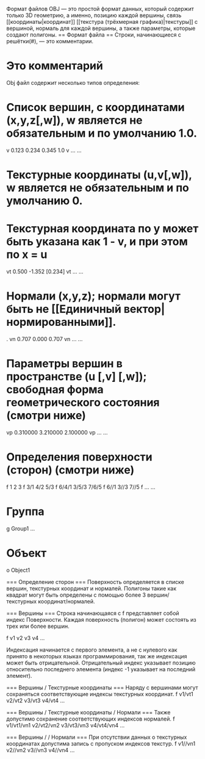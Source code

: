 Формат файлов OBJ — это простой формат данных, который содержит только 3D геометрию, а именно, позицию каждой вершины, связь [[координаты|координат]] [[текстура (трёхмерная графика)|текстуры]] с вершиной, нормаль для каждой вершины, а также параметры, которые создают полигоны.
== Формат файла ==
Строки, начинающиеся с решётки(#), — это комментарии.

   # Это комментарий

Obj файл содержит несколько типов определения:

   # Список вершин, с координатами (x,y,z[,w]), w является не обязательным и по умолчанию 1.0.
   v 0.123 0.234 0.345 1.0
   v ...
   ...
   # Текстурные координаты (u,v[,w]), w является не обязательным и по умолчанию 0.
   # Текстурная координата по y может быть указана как 1 - v, и при этом по x = u
   vt 0.500 -1.352 [0.234]
   vt ...
   ...
   # Нормали (x,y,z); нормали могут быть не [[Единичный вектор|нормированными]].
 .
   vn 0.707 0.000 0.707
   vn ...
   ...
   # Параметры вершин в пространстве (u [,v] [,w]); свободная форма геометрического состояния (смотри ниже)
   vp 0.310000 3.210000 2.100000
   vp ...
   ...
   # Определения поверхности (сторон) (смотри ниже)
   f 1 2 3
   f 3/1 4/2 5/3
   f 6/4/1 3/5/3 7/6/5
   f 6//1 3//3 7//5
   f ...
   ...
   # Группа
   g Group1
   ...
   # Объект
   o Object1

=== Определение сторон ===
Поверхность определяется в списке вершин, текстурных координат и нормалей. Полигоны такие как квадрат могут быть определены с помощью более 3 вершин/текстурных координат/нормалей.

=== Вершины ===
Строка начинающаяся с f представляет собой индекс Поверхности. Каждая поверхность (полигон) может состоять из трех или более вершин.

   f v1 v2 v3 v4 ...

Индексация начинается с первого элемента, а не с нулевого как принято в некоторых языках программирования, так же индексация может быть отрицательной. Отрицательный индекс указывает позицию относительно последнего элемента (индекс -1 указывает на последний элемент).

=== Вершины / Текстурные координаты ===
Наряду с вершинами могут сохраняться соответствующие индексы текстурных координат.
   f v1/vt1 v2/vt2 v3/vt3 v4/vt4 ...

=== Вершины / Текстурные координаты / Нормали ===
Также допустимо сохранение соответствующих индексов нормалей.
   f v1/vt1/vn1 v2/vt2/vn2 v3/vt3/vn3 v4/vt4/vn4 ...

=== Вершины /  / Нормали ===
При отсутствии данных о текстурных координатах допустима запись с пропуском индексов текстур.
   f v1//vn1 v2//vn2 v3//vn3 v4//vn4 ...
